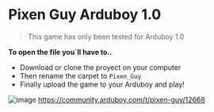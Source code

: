 Pixen Guy Arduboy 1.0
==============================
> This game has only been tested for Arduboy 1.0

**To open the file you´ll have to..**
* Download or clone the proyect on your computer
* Then rename the carpet to `Pixen_Guy`
* Finally upload the game to your Arduboy and play!

![image](https://github.com/user-attachments/assets/f8f9b0d0-2c2f-4dff-b987-fa326be3a33f)
https://community.arduboy.com/t/pixen-guy/12668
